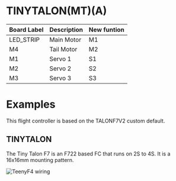 # TINYTALON(MT)(A)

|Board Label|Description|New funtion|
|-|-|-|
|LED_STRIP|Main Motor| M1|
|M4|Tail Motor| M2|
|M1|Servo 1|S1|
|M2|Servo 2|S2|
|M3|Servo 3|S3|

# Examples
This flight controller is based on the TALONF7V2 custom default. 

## TINYTALON
The Tiny Talon F7 is an F722 based FC that runs on 2S to 4S. It is a 16x16mm mounting pattern.

![TeenyF4 wiring](https://github.com/rotorflight/rotorflight/blob/master/wiki/Boards/Tiny-Talon/TINYTALON(MT)(B).png)
